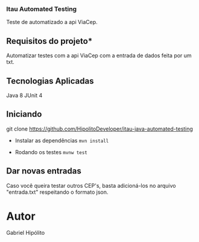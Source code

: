 ### Itau Automated Testing
Teste de automatizado a api ViaCep.

## Requisitos do projeto*
Automatizar testes com a api ViaCep com a entrada de dados feita por um txt.

## Tecnologias Aplicadas
Java 8
JUnit 4

## Iniciando
git clone https://github.com/HipolitoDeveloper/itau-java-automated-testing

* Instalar as dependências
``mvn install``

* Rodando os testes
``mvnw test``

## Dar novas entradas

Caso você queira testar outros CEP's, basta adicioná-los no arquivo "entrada.txt" respeitando o formato json.

# Autor
Gabriel Hipólito
